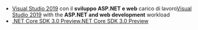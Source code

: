 * <span data-ttu-id="3a716-101">[Visual Studio 2019](https://visualstudio.microsoft.com/vs/) con il **sviluppo ASP.NET e web** carico di lavoro</span><span class="sxs-lookup"><span data-stu-id="3a716-101">[Visual Studio 2019](https://visualstudio.microsoft.com/vs/) with the **ASP.NET and web development** workload</span></span>
* [<span data-ttu-id="3a716-102">.NET Core SDK 3.0 Preview</span><span class="sxs-lookup"><span data-stu-id="3a716-102">.NET Core SDK 3.0 Preview</span></span>](https://dotnet.microsoft.com/download/dotnet-core/3.0)
